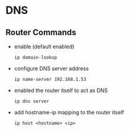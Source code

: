 # DNS

## Router Commands

- enable (default enabled)
    ```
    ip domain-lookup
    ```
- configure DNS server address
    ```
    ip name-server 192.168.1.53
    ```
- enabled the router itself to act as DNS
    ```
    ip dns server
    ```
- add hostname-ip mapping to the router itself
    ```
    ip host <hostname> <ip>
    ```
